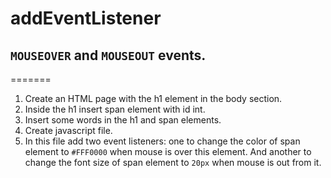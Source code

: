 # addEventListener

## ```MOUSEOVER``` and ```MOUSEOUT``` events.
=======

1. Create an HTML page with the h1 element in the body section. 
2. Inside the h1 insert span element with id int.
3. Insert some words in the h1 and span elements.
4. Create javascript file. 
5. In this file add two event listeners: one to change the color of span element to ```#FFF0000``` when mouse is over this element. And another to change the font size of span element to ```20px``` when mouse is out from it. 


